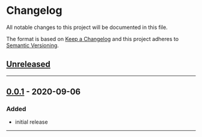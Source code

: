 # Changelog

All notable changes to this project will be documented in this file.

The format is based on [Keep a Changelog][Keep a Changelog] and this project adheres to [Semantic Versioning][Semantic Versioning].

## [Unreleased]

---

## [0.0.1] - 2020-09-06

### Added

- initial release

---

<!-- Links -->
[Keep a Changelog]: https://keepachangelog.com/
[Semantic Versioning]: https://semver.org/

<!-- Versions -->
[Unreleased]: http://monster/gitlab/crypto/owasp-zap/compare/v0.0.1...HEAD
[Released]: http://monster/gitlab/crypto/owasp-zap/releases
[0.0.2]: http://monster/gitlab/crypto/owasp-zap/compare/v0.0.1..v0.0.2
[0.0.1]: http://monster/gitlab/crypto/owasp-zap/releases/v0.0.1
